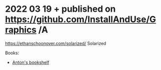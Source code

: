 # 2022 03 19  + published on https://github.com/InstallAndUse/Graphics /A

https://ethanschoonover.com/solarized/      Solarized



Books:
- [Anton's bookshelf](https://og2k.com/books/)
